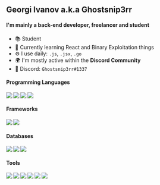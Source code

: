 ## Georgi Ivanov a.k.a Ghostsnip3rr

#### I'm mainly a back-end developer, freelancer and student

- 📚 Student
- 🐹 Currently learning React and Binary Exploitation things
- ⚙️ I use daily: `.js`, `.jsx`, `.go`
- 🌍 I'm mostly active within the **Discord Community**
- 🎫 Discord: `Ghostsnip3rr#1337`

#### Programming Languages
<img align="left" src="https://img.shields.io/static/v1?message=JavaScript&color=F7DF1E&labelColor=F7DF1E&logo=javascript&logoColor=000&label=" />
<img align="left" src="https://img.shields.io/static/v1?message=TypeScript&color=3178C6&labelColor=3178C6&logo=typescript&logoColor=FFF&label=" />
<img align="left" src="https://img.shields.io/static/v1?message=Go&color=00ADD8&labelColor=00ADD8&logo=go&logoColor=FFF&label=" />
<img align="left" src="https://img.shields.io/static/v1?message=Python&color=3776AB&labelColor=3776AB&logo=python&logoColor=FFF&label=" />⠀

#### Frameworks
<img align="left" src="https://img.shields.io/static/v1?message=React&color=61DAFB&labelColor=61DAFB&logo=react&logoColor=000&label=" />
<img align="left" src="https://img.shields.io/static/v1?message=Next.js&color=444444&labelColor=444444&logo=next.js&logoColor=FFF&label=" />⠀

#### Databases
<img align="left" src="https://img.shields.io/static/v1?message=PostgreSQL&color=336791&labelColor=336791&logo=postgresql&logoColor=FFF&label=" />
<img align="left" src="https://img.shields.io/static/v1?message=MySQL&color=4479A1&labelColor=4479A1&logo=mysql&logoColor=FFF&label=" />
<img align="left" src="https://img.shields.io/static/v1?message=MongoDB&color=47A248&labelColor=47A248&logo=mongodb&logoColor=FFF&label=" />⠀

#### Tools
<img align="left" src="https://img.shields.io/static/v1?message=Node.js&color=339933&labelColor=339933&logo=Node.js&logoColor=FFF&label=" />
<img align="left" src="https://img.shields.io/static/v1?message=NPM&color=CB3837&labelColor=CB3837&logo=NPM&logoColor=FFF&label=" />
<img align="left" src="https://img.shields.io/static/v1?message=Yarn%20pkg&color=2C8EBB&labelColor=2C8EBB&logo=yarn&logoColor=FFF&label=" />
<img align="left" src="https://img.shields.io/static/v1?message=WebRTC&color=333333&labelColor=333333&logo=webrtc&logoColor=FFF&label=" />
<img align="left" src="https://img.shields.io/static/v1?message=Azure&color=0089D6&labelColor=0089D6&logo=microsoft-azure&logoColor=FFF&label=" />
<img align="left" src="https://img.shields.io/static/v1?message=VS%20Code&color=007ACC&labelColor=007ACC&logo=visual-studio-code&logoColor=FFF&label=" />⠀
